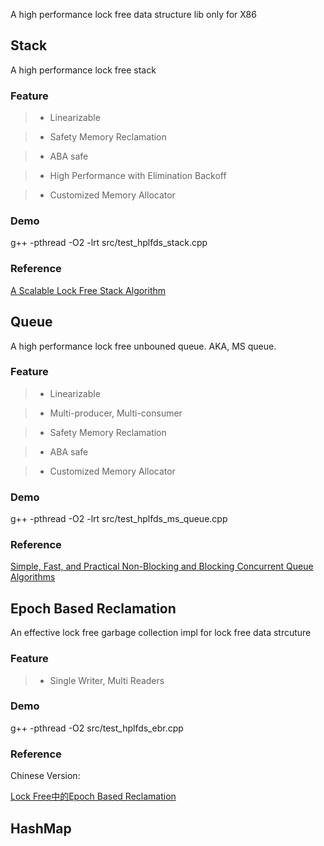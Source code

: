 A high performance lock free data structure lib only for X86

## Stack

A high performance lock free stack

### Feature

> * Linearizable

> * Safety Memory Reclamation

> * ABA safe

> * High Performance with Elimination Backoff

> * Customized Memory Allocator

### Demo

g++ -pthread -O2 -lrt src/test_hplfds_stack.cpp

### Reference

[A Scalable Lock Free Stack Algorithm](http://www.cs.tau.ac.il/~shanir/nir-pubs-web/Papers/Lock_Free.pdf)

## Queue

A high performance lock free unbouned queue. AKA, MS queue.

### Feature

> * Linearizable

> * Multi-producer, Multi-consumer 

> * Safety Memory Reclamation

> * ABA safe

> * Customized Memory Allocator

### Demo

g++ -pthread -O2 -lrt src/test_hplfds_ms_queue.cpp

### Reference

[Simple, Fast, and Practical Non-Blocking and Blocking Concurrent Queue Algorithms](https://www.research.ibm.com/people/m/michael/podc-1996.pdf)

## Epoch Based Reclamation

An effective lock free garbage collection impl for lock free data strcuture

### Feature

> * Single Writer, Multi Readers

### Demo

g++ -pthread -O2 src/test_hplfds_ebr.cpp

### Reference

Chinese Version:

[Lock Free中的Epoch Based Reclamation](http://www.yebangyu.org/blog/2016/09/09/epochbasedreclamation/)

## HashMap

